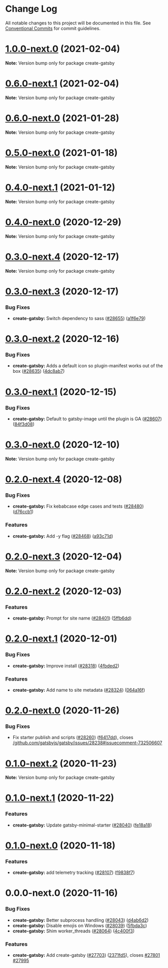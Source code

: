 # Change Log

All notable changes to this project will be documented in this file.
See [Conventional Commits](https://conventionalcommits.org) for commit guidelines.

# [1.0.0-next.0](https://github.com/gatsbyjs/gatsby/compare/create-gatsby@0.6.0-next.1...create-gatsby@1.0.0-next.0) (2021-02-04)

**Note:** Version bump only for package create-gatsby

# [0.6.0-next.1](https://github.com/gatsbyjs/gatsby/compare/create-gatsby@0.6.0-next.0...create-gatsby@0.6.0-next.1) (2021-02-04)

**Note:** Version bump only for package create-gatsby

# [0.6.0-next.0](https://github.com/gatsbyjs/gatsby/compare/create-gatsby@0.5.0-next.0...create-gatsby@0.6.0-next.0) (2021-01-28)

**Note:** Version bump only for package create-gatsby

# [0.5.0-next.0](https://github.com/gatsbyjs/gatsby/compare/create-gatsby@0.4.0-next.1...create-gatsby@0.5.0-next.0) (2021-01-18)

**Note:** Version bump only for package create-gatsby

# [0.4.0-next.1](https://github.com/gatsbyjs/gatsby/compare/create-gatsby@0.4.0-next.0...create-gatsby@0.4.0-next.1) (2021-01-12)

**Note:** Version bump only for package create-gatsby

# [0.4.0-next.0](https://github.com/gatsbyjs/gatsby/compare/create-gatsby@0.3.0-next.4...create-gatsby@0.4.0-next.0) (2020-12-29)

**Note:** Version bump only for package create-gatsby

# [0.3.0-next.4](https://github.com/gatsbyjs/gatsby/compare/create-gatsby@0.3.0-next.3...create-gatsby@0.3.0-next.4) (2020-12-17)

**Note:** Version bump only for package create-gatsby

# [0.3.0-next.3](https://github.com/gatsbyjs/gatsby/compare/create-gatsby@0.3.0-next.2...create-gatsby@0.3.0-next.3) (2020-12-17)

### Bug Fixes

- **create-gatsby:** Switch dependency to sass ([#28655](https://github.com/gatsbyjs/gatsby/issues/28655)) ([a1f6e79](https://github.com/gatsbyjs/gatsby/commit/a1f6e79a4c8bb444381503fae0fadfe3bc4cbf9c))

# [0.3.0-next.2](https://github.com/gatsbyjs/gatsby/compare/create-gatsby@0.3.0-next.1...create-gatsby@0.3.0-next.2) (2020-12-16)

### Bug Fixes

- **create-gatsby:** Adds a default icon so plugin-manifest works out of the box ([#28635](https://github.com/gatsbyjs/gatsby/issues/28635)) ([4dc8ab7](https://github.com/gatsbyjs/gatsby/commit/4dc8ab79c194fe5c56a1d2bd794ff9c8e03ad927))

# [0.3.0-next.1](https://github.com/gatsbyjs/gatsby/compare/create-gatsby@0.3.0-next.0...create-gatsby@0.3.0-next.1) (2020-12-15)

### Bug Fixes

- **create-gatsby:** Default to gatsby-image until the plugin is GA ([#28607](https://github.com/gatsbyjs/gatsby/issues/28607)) ([84f3d08](https://github.com/gatsbyjs/gatsby/commit/84f3d08ac4ae2830bdb946da30a51c41ecb00ed1))

# [0.3.0-next.0](https://github.com/gatsbyjs/gatsby/compare/create-gatsby@0.2.0-next.4...create-gatsby@0.3.0-next.0) (2020-12-10)

**Note:** Version bump only for package create-gatsby

# [0.2.0-next.4](https://github.com/gatsbyjs/gatsby/compare/create-gatsby@0.2.0-next.3...create-gatsby@0.2.0-next.4) (2020-12-08)

### Bug Fixes

- **create-gatsby:** Fix kebabcase edge cases and tests ([#28480](https://github.com/gatsbyjs/gatsby/issues/28480)) ([d76ccb1](https://github.com/gatsbyjs/gatsby/commit/d76ccb16ff6b8f8da541ebe06f0455f41f343807))

### Features

- **create-gatsby:** Add -y flag ([#28468](https://github.com/gatsbyjs/gatsby/issues/28468)) ([a93c71d](https://github.com/gatsbyjs/gatsby/commit/a93c71d5e66fe2265c650d1bfb4b94b50d56d91c))

# [0.2.0-next.3](https://github.com/gatsbyjs/gatsby/compare/create-gatsby@0.2.0-next.2...create-gatsby@0.2.0-next.3) (2020-12-04)

**Note:** Version bump only for package create-gatsby

# [0.2.0-next.2](https://github.com/gatsbyjs/gatsby/compare/create-gatsby@0.2.0-next.1...create-gatsby@0.2.0-next.2) (2020-12-03)

### Features

- **create-gatsby:** Prompt for site name ([#28401](https://github.com/gatsbyjs/gatsby/issues/28401)) ([5ffb6dd](https://github.com/gatsbyjs/gatsby/commit/5ffb6ddc5d3fdcf1658b66d186269dc4eb412b4b))

# [0.2.0-next.1](https://github.com/gatsbyjs/gatsby/compare/create-gatsby@0.2.0-next.0...create-gatsby@0.2.0-next.1) (2020-12-01)

### Bug Fixes

- **create-gatsby:** Improve install ([#28318](https://github.com/gatsbyjs/gatsby/issues/28318)) ([4fbded2](https://github.com/gatsbyjs/gatsby/commit/4fbded2e336fd97548bf3df23d764f3a500fe5ec))

### Features

- **create-gatsby:** Add name to site metadata ([#28324](https://github.com/gatsbyjs/gatsby/issues/28324)) ([064a16f](https://github.com/gatsbyjs/gatsby/commit/064a16f5f6049edea3d49a3787b5ef2346b7b89b))

# [0.2.0-next.0](https://github.com/gatsbyjs/gatsby/compare/create-gatsby@0.1.0-next.2...create-gatsby@0.2.0-next.0) (2020-11-26)

### Bug Fixes

- Fix starter publish and scripts ([#28260](https://github.com/gatsbyjs/gatsby/issues/28260)) ([f6417dd](https://github.com/gatsbyjs/gatsby/commit/f6417dd58360bd3e243a955c413dd46138608af6)), closes [/github.com/gatsbyjs/gatsby/issues/28238#issuecomment-732506607](https://github.com//github.com/gatsbyjs/gatsby/issues/28238/issues/issuecomment-732506607)

# [0.1.0-next.2](https://github.com/gatsbyjs/gatsby/compare/create-gatsby@0.1.0-next.1...create-gatsby@0.1.0-next.2) (2020-11-23)

**Note:** Version bump only for package create-gatsby

# [0.1.0-next.1](https://github.com/gatsbyjs/gatsby/compare/create-gatsby@0.1.0-next.0...create-gatsby@0.1.0-next.1) (2020-11-22)

### Features

- **create-gatsby:** Update gatsby-minimal-starter ([#28040](https://github.com/gatsbyjs/gatsby/issues/28040)) ([fe18a18](https://github.com/gatsbyjs/gatsby/commit/fe18a18812276c19c2bef654f08039f1037113f7))

# [0.1.0-next.0](https://github.com/gatsbyjs/gatsby/compare/create-gatsby@0.0.0-next.0...create-gatsby@0.1.0-next.0) (2020-11-18)

### Features

- **create-gatsby:** add telemetry tracking ([#28107](https://github.com/gatsbyjs/gatsby/issues/28107)) ([f9838f7](https://github.com/gatsbyjs/gatsby/commit/f9838f7233057841ac705427ba5b6ca95e9678ac))

# 0.0.0-next.0 (2020-11-16)

### Bug Fixes

- **create-gatsby:** Better subprocess handling ([#28043](https://github.com/gatsbyjs/gatsby/issues/28043)) ([d4ab6d2](https://github.com/gatsbyjs/gatsby/commit/d4ab6d27aadd11c22622ec36f4ba0ecfcb908703))
- **create-gatsby:** Disable emojis on Windows ([#28039](https://github.com/gatsbyjs/gatsby/issues/28039)) ([5fbda3c](https://github.com/gatsbyjs/gatsby/commit/5fbda3ccd93f76f30bbacb861760d10b7087436f))
- **create-gatsby:** Shim worker_threads ([#28064](https://github.com/gatsbyjs/gatsby/issues/28064)) ([4c400f3](https://github.com/gatsbyjs/gatsby/commit/4c400f35f37d31a939e81b0dbf23f3023d5885a5))

### Features

- **create-gatsby:** Add create-gatsby ([#27703](https://github.com/gatsbyjs/gatsby/issues/27703)) ([2371fd5](https://github.com/gatsbyjs/gatsby/commit/2371fd584d6824444d93f8667c45421c34aa5f54)), closes [#27801](https://github.com/gatsbyjs/gatsby/issues/27801) [#27995](https://github.com/gatsbyjs/gatsby/issues/27995)
